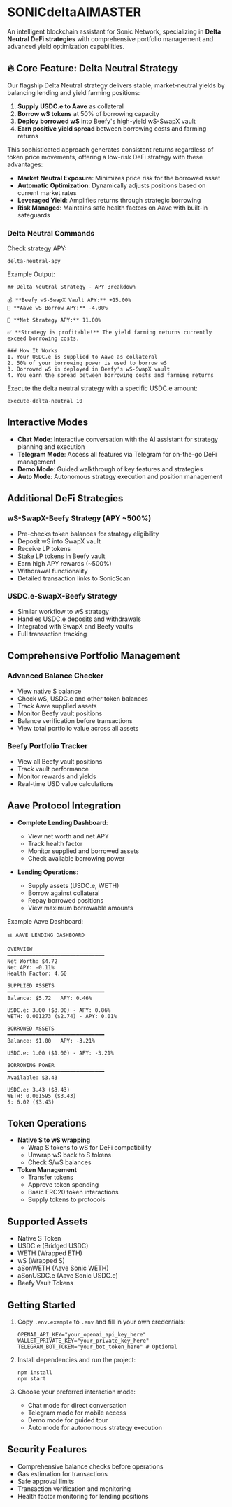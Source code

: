 # SONICdeltaAIMASTER

An intelligent blockchain assistant for Sonic Network, specializing in **Delta Neutral DeFi strategies** with comprehensive portfolio management and advanced yield optimization capabilities.

## 🔥 Core Feature: Delta Neutral Strategy

Our flagship Delta Neutral strategy delivers stable, market-neutral yields by balancing lending and yield farming positions:

1. **Supply USDC.e to Aave** as collateral
2. **Borrow wS tokens** at 50% of borrowing capacity
3. **Deploy borrowed wS** into Beefy's high-yield wS-SwapX vault
4. **Earn positive yield spread** between borrowing costs and farming returns

This sophisticated approach generates consistent returns regardless of token price movements, offering a low-risk DeFi strategy with these advantages:

- **Market Neutral Exposure**: Minimizes price risk for the borrowed asset
- **Automatic Optimization**: Dynamically adjusts positions based on current market rates
- **Leveraged Yield**: Amplifies returns through strategic borrowing
- **Risk Managed**: Maintains safe health factors on Aave with built-in safeguards

### Delta Neutral Commands

Check strategy APY:
```
delta-neutral-apy
```

Example Output:
```
## Delta Neutral Strategy - APY Breakdown

💰 **Beefy wS-SwapX Vault APY:** +15.00%
🏦 **Aave wS Borrow APY:** -4.00%

🔄 **Net Strategy APY:** 11.00%

✅ **Strategy is profitable!** The yield farming returns currently exceed borrowing costs.

### How It Works
1. Your USDC.e is supplied to Aave as collateral
2. 50% of your borrowing power is used to borrow wS
3. Borrowed wS is deployed in Beefy's wS-SwapX vault
4. You earn the spread between borrowing costs and farming returns
```

Execute the delta neutral strategy with a specific USDC.e amount:
```
execute-delta-neutral 10
```

## Interactive Modes

- **Chat Mode**: Interactive conversation with the AI assistant for strategy planning and execution
- **Telegram Mode**: Access all features via Telegram for on-the-go DeFi management
- **Demo Mode**: Guided walkthrough of key features and strategies
- **Auto Mode**: Autonomous strategy execution and position management

## Additional DeFi Strategies

### wS-SwapX-Beefy Strategy (APY ~500%)
* Pre-checks token balances for strategy eligibility
* Deposit wS into SwapX vault
* Receive LP tokens
* Stake LP tokens in Beefy vault
* Earn high APY rewards (~500%)
* Withdrawal functionality
* Detailed transaction links to SonicScan

### USDC.e-SwapX-Beefy Strategy
* Similar workflow to wS strategy
* Handles USDC.e deposits and withdrawals
* Integrated with SwapX and Beefy vaults
* Full transaction tracking

## Comprehensive Portfolio Management

### Advanced Balance Checker
* View native S balance
* Check wS, USDC.e and other token balances
* Track Aave supplied assets
* Monitor Beefy vault positions
* Balance verification before transactions
* View total portfolio value across all assets

### Beefy Portfolio Tracker
* View all Beefy vault positions
* Track vault performance
* Monitor rewards and yields
* Real-time USD value calculations

## Aave Protocol Integration

- **Complete Lending Dashboard**:
  * View net worth and net APY
  * Track health factor
  * Monitor supplied and borrowed assets
  * Check available borrowing power

- **Lending Operations**:
  * Supply assets (USDC.e, WETH)
  * Borrow against collateral
  * Repay borrowed positions
  * View maximum borrowable amounts

Example Aave Dashboard:
```
📊 AAVE LENDING DASHBOARD

OVERVIEW
━━━━━━━━━━━━━━━━━━━━━━━━━━━━━━━
Net Worth: $4.72
Net APY: -0.11%
Health Factor: 4.60

SUPPLIED ASSETS
━━━━━━━━━━━━━━━━━━━━━━━━━━━━━━━
Balance: $5.72   APY: 0.46%

USDC.e: 3.00 ($3.00) - APY: 0.86%
WETH: 0.001273 ($2.74) - APY: 0.01%

BORROWED ASSETS
━━━━━━━━━━━━━━━━━━━━━━━━━━━━━━━
Balance: $1.00   APY: -3.21%

USDC.e: 1.00 ($1.00) - APY: -3.21%

BORROWING POWER
━━━━━━━━━━━━━━━━━━━━━━━━━━━━━━━
Available: $3.43

USDC.e: 3.43 ($3.43)
WETH: 0.001595 ($3.43)
S: 6.02 ($3.43)
```

## Token Operations

- **Native S to wS wrapping**
  * Wrap S tokens to wS for DeFi compatibility
  * Unwrap wS back to S tokens
  * Check S/wS balances
- **Token Management**
  * Transfer tokens
  * Approve token spending
  * Basic ERC20 token interactions
  * Supply tokens to protocols

## Supported Assets

- Native S Token
- USDC.e (Bridged USDC)
- WETH (Wrapped ETH)
- wS (Wrapped S)
- aSonWETH (Aave Sonic WETH)
- aSonUSDC.e (Aave Sonic USDC.e)
- Beefy Vault Tokens

## Getting Started

1. Copy `.env.example` to `.env` and fill in your own credentials:
   ```
   OPENAI_API_KEY="your_openai_api_key_here"
   WALLET_PRIVATE_KEY="your_private_key_here"
   TELEGRAM_BOT_TOKEN="your_bot_token_here" # Optional
   ```

2. Install dependencies and run the project:
   ```
   npm install
   npm start
   ```

3. Choose your preferred interaction mode:
   - Chat mode for direct conversation
   - Telegram mode for mobile access
   - Demo mode for guided tour
   - Auto mode for autonomous strategy execution

## Security Features

- Comprehensive balance checks before operations
- Gas estimation for transactions
- Safe approval limits
- Transaction verification and monitoring
- Health factor monitoring for lending positions
